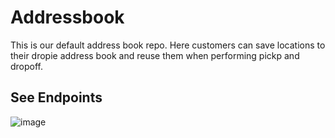 # Addressbook
This is our default address book repo. Here customers can save locations to their dropie address book and reuse them when performing pickp and dropoff.

## See Endpoints
![image](https://user-images.githubusercontent.com/62122672/144224437-89a78e84-75a6-45a0-921b-71833c2495c7.png)
